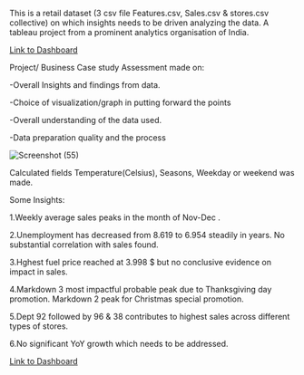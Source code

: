 This is a retail dataset (3 csv file Features.csv, Sales.csv & stores.csv collective) on which insights needs to be driven analyzing the data. A tableau project from a prominent analytics organisation of India.

[Link to Dashboard](https://public.tableau.com/app/profile/sankalp4/viz/RetailAnalyticsDash/Dashboard1)

Project/ Business Case study Assessment made on: 

-Overall Insights and findings from data.

-Choice of visualization/graph in putting forward the points

-Overall understanding of the data used.

-Data preparation quality and the process

![Screenshot (55)](https://user-images.githubusercontent.com/75038775/125103435-f8c3eb80-e0f9-11eb-99b2-1beadc39c631.png)

Calculated fields Temperature(Celsius), Seasons, Weekday or weekend was made.

Some Insights:

1.Weekly average sales peaks in the month of Nov-Dec . 

2.Unemployment has decreased from 8.619 to 6.954 steadily in years. No substantial correlation with sales found. 

3.Hghest fuel price reached at 3.998 $ but no conclusive evidence on impact in sales. 

4.Markdown 3 most impactful probable peak due to Thanksgiving day promotion. Markdown 2 peak for Christmas special promotion.

5.Dept 92 followed by 96 & 38 contributes to highest sales across different types of stores.

6.No significant YoY growth which needs to be addressed.

[Link to Dashboard](https://public.tableau.com/app/profile/sankalp4/viz/RetailAnalyticsDash/Dashboard1)
